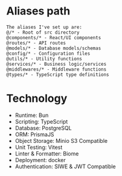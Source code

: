 # Aliases path
```
The aliases I've set up are:
@/* - Root of src directory
@components/* - React/UI components
@routes/* - API routes
@models/* - Database models/schemas
@config/* - Configuration files
@utils/* - Utility functions
@services/* - Business logic/services
@middlewares/* - Middleware functions
@types/* - TypeScript type definitions
```

# Technology
- Runtime: Bun
- Scripting: TypeScript
- Database: PostgreSQL
- ORM: PrismaJS
- Object Storage: Minio S3 Compatible
- Unit Testing: Vitest
- Linter & Formatter: Biome
- Deployment: docker
- Authentication: SIWE & JWT Compatible
